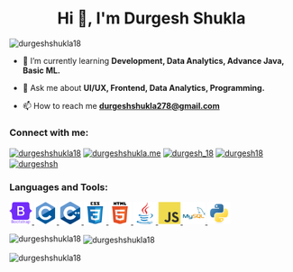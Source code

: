<h1 align="center">Hi 👋, I'm Durgesh Shukla</h1>
<p align="left"> <img src="https://komarev.com/ghpvc/?username=durgeshshukla18&label=Profile%20views&color=f19009&style=flat-square" alt="durgeshshukla18" /> </p>

- 🌱 I’m currently learning **Development, Data Analytics, Advance Java, Basic ML.**

- 💬 Ask me about **UI/UX, Frontend, Data Analytics, Programming.**

- 📫 How to reach me **durgeshshukla278@gmail.com**

<h3 align="left">Connect with me:</h3>
<p align="left">
<a href="https://linkedin.com/in/durgeshshukla18" target="blank"><img align="center" src="https://raw.githubusercontent.com/rahuldkjain/github-profile-readme-generator/master/src/images/icons/Social/linked-in-alt.svg" alt="durgeshshukla18" height="30" width="40" /></a>
<a href="https://instagram.com/durgeshshukla.me" target="blank"><img align="center" src="https://raw.githubusercontent.com/rahuldkjain/github-profile-readme-generator/master/src/images/icons/Social/instagram.svg" alt="durgeshshukla.me" height="30" width="40" /></a>
<a href="https://www.codechef.com/users/durgesh_18" target="blank"><img align="center" src="https://cdn.jsdelivr.net/npm/simple-icons@3.1.0/icons/codechef.svg" alt="durgesh_18" height="30" width="40" /></a>
<a href="https://codeforces.com/profile/durgesh18" target="blank"><img align="center" src="https://raw.githubusercontent.com/rahuldkjain/github-profile-readme-generator/master/src/images/icons/Social/codeforces.svg" alt="durgesh18" height="30" width="40" /></a>
<a href="https://www.leetcode.com/durgeshsh" target="blank"><img align="center" src="https://raw.githubusercontent.com/rahuldkjain/github-profile-readme-generator/master/src/images/icons/Social/leet-code.svg" alt="durgeshsh" height="30" width="40" /></a>
</p>

<h3 align="left">Languages and Tools:</h3>
<p align="left"> <a href="https://getbootstrap.com" target="_blank" rel="noreferrer"> <img src="https://raw.githubusercontent.com/devicons/devicon/master/icons/bootstrap/bootstrap-plain-wordmark.svg" alt="bootstrap" width="40" height="40"/> </a> <a href="https://www.cprogramming.com/" target="_blank" rel="noreferrer"> <img src="https://raw.githubusercontent.com/devicons/devicon/master/icons/c/c-original.svg" alt="c" width="40" height="40"/> </a> <a href="https://www.w3schools.com/cpp/" target="_blank" rel="noreferrer"> <img src="https://raw.githubusercontent.com/devicons/devicon/master/icons/cplusplus/cplusplus-original.svg" alt="cplusplus" width="40" height="40"/> </a> <a href="https://www.w3schools.com/css/" target="_blank" rel="noreferrer"> <img src="https://raw.githubusercontent.com/devicons/devicon/master/icons/css3/css3-original-wordmark.svg" alt="css3" width="40" height="40"/> </a> <a href="https://www.w3.org/html/" target="_blank" rel="noreferrer"> <img src="https://raw.githubusercontent.com/devicons/devicon/master/icons/html5/html5-original-wordmark.svg" alt="html5" width="40" height="40"/> </a> <a href="https://www.java.com" target="_blank" rel="noreferrer"> <img src="https://raw.githubusercontent.com/devicons/devicon/master/icons/java/java-original.svg" alt="java" width="40" height="40"/> </a> <a href="https://developer.mozilla.org/en-US/docs/Web/JavaScript" target="_blank" rel="noreferrer"> <img src="https://raw.githubusercontent.com/devicons/devicon/master/icons/javascript/javascript-original.svg" alt="javascript" width="40" height="40"/> </a> <a href="https://www.mysql.com/" target="_blank" rel="noreferrer"> <img src="https://raw.githubusercontent.com/devicons/devicon/master/icons/mysql/mysql-original-wordmark.svg" alt="mysql" width="40" height="40"/> </a> <a href="https://www.python.org" target="_blank" rel="noreferrer"> <img src="https://raw.githubusercontent.com/devicons/devicon/master/icons/python/python-original.svg" alt="python" width="40" height="40"/> </a> </p>

<p><img align="left" src="https://github-readme-stats.vercel.app/api/top-langs?username=durgeshshukla18&show_icons=true&theme=dracula&title_color=ffffff&text_color=f8f7f7&locale=en&layout=compact" alt="durgeshshukla18" /></p>

<p>&nbsp;<img align="center" src="https://github-readme-stats.vercel.app/api?username=durgeshshukla18&show_icons=true&theme=radical&title_color=ffffff&text_color=fefbfb&hide_border=true&locale=en" alt="durgeshshukla18" /></p>

<p><img align="center" src="https://github-readme-streak-stats.herokuapp.com/?user=durgeshshukla18&theme=dark" alt="durgeshshukla18" /></p>

<!---
durgeshshukla18/durgeshshukla18 is a ✨ special ✨ repository because its `README.md` (this file) appears on your GitHub profile.
You can click the Preview link to take a look at your changes.
--->
